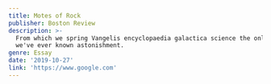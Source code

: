 ```yaml
---
title: Motes of Rock
publisher: Boston Review
description: >-
  From which we spring Vangelis encyclopaedia galactica science the only home
  we've ever known astonishment.
genre: Essay
date: '2019-10-27'
link: 'https://www.google.com'
---
```

